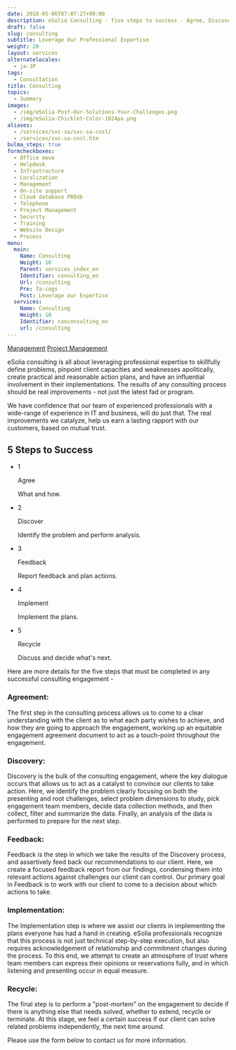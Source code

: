 ```yaml
---
date: 2018-05-06T07:07:27+09:00
description: eSolia Consulting - five steps to success - Agree, Discover, Feedback, Implement, Recycle - to be completed for a successful engagement.
draft: false
slug: consulting
subtitle: Leverage Our Professional Expertise
weight: 20
layout: services
alternatelocales:
  - ja-JP
tags:
  - Consultation
title: Consulting
topics:
  - Summary
images:
  - /img/eSolia-Post-Our-Solutions-Your-Challenges.png
  - /img/eSolia-Chicklet-Color-1024px.png
aliases:
  - /services/svc-sa/svc-sa-cnsl/
  - /services/svc-sa-cnsl.htm
bulma_steps: true
formcheckboxes:
  - Office move
  - Helpdesk
  - Infrastructure
  - Localization
  - Management
  - On-site support
  - Cloud database PROdb
  - Telephone
  - Project Management
  - Security
  - Training
  - Website Design
  - Process
menu:
  main:
    Name: Consulting
    Weight: 10
    Parent: services_index_en
    Identifier: consulting_en
    Url: /consulting
    Pre: fa-cogs
    Post: Leverage our Expertise
  services:
    Name: Consulting
    Weight: 10
    Identifier: conconsulting_en
    url: /consulting
---
```


<div class="buttons has-addons is-hidden-tablet">
  <a class="button is-active" href="/consulting"><span class="icon"><i class="fas fa-anchor"></i></span></a>
  <a class="button" href="/management">Management</a>
  <a class="button" href="/project-management">Project Management</a>
</div>

eSolia consulting is all about leveraging professional expertise to skillfully define problems, pinpoint client capacities and weaknesses apolitically, create practical and reasonable action plans, and have an influential involvement in their implementations. The results of any consulting process should be real improvements - not just the latest fad or program.

We have confidence that our team of experienced professionals with a wide-range of experience in IT and business, will do just that. The real improvements we catalyze, help us earn a lasting rapport with our customers, based on mutual trust.

## 5 Steps to Success

<ul class="steps">
  <li class="step-item is-completed is-primary list-has-no-style">
    <div class="step-marker">1</div>
    <div class="step-details is-primary is-completed">
      <p class="step-title is-size-6">Agree</p>
      <p class="is-italic has-text-weight-light is-size-7">What and how.</p>
    </div>
  </li>
  <li class="step-item is-completed is-info list-has-no-style">
    <div class="step-marker">2</div>
    <div class="step-details">
      <p class="step-title is-size-6">Discover</p>
      <p class="is-italic has-text-weight-light is-size-7">Identify the problem and perform analysis.</p>
    </div>
  </li>
  <li class="step-item is-completed is-warning list-has-no-style">
    <div class="step-marker">3</div>
    <div class="step-details">
      <p class="step-title is-size-6">Feedback</p>
      <p class="is-italic has-text-weight-light is-size-7">Report feedback and plan actions.</p>
    </div>
  </li>
  <li class="step-item is-completed is-danger list-has-no-style">
    <div class="step-marker">
      <span class="icon">4</span>
    </div>
    <div class="step-details">
      <p class="step-title is-size-6">Implement</p>
      <p class="is-italic has-text-weight-light is-size-7">Implement the plans.</p>
    </div>
  </li>
    <li class="step-item is-completed is-success list-has-no-style">
    <div class="step-marker">
      <span class="icon">5</span>
    </div>
    <div class="step-details">
      <p class="step-title is-size-6">Recycle</p>
      <p class="is-italic has-text-weight-light is-size-7">Discuss and decide what's next.</p>
    </div>
  </li>
</ul>

Here are more details for the five steps that must be completed in any successful consulting engagement -

### Agreement:

The first step in the consulting process allows us to come to a clear understanding with the client as to what each party wishes to achieve, and how they are going to approach the engagement, working up an equitable engagement agreement document to act as a touch-point throughout the engagement.

### Discovery:

Discovery is the bulk of the consulting engagement, where the key dialogue occurs that allows us to act as a catalyst to convince our clients to take action. Here, we identify the problem clearly focusing on both the presenting and root challenges, select problem dimensions to study, pick engagement team members, decide data collection methods, and then collect, filter and summarize the data. Finally, an analysis of the data is performed to prepare for the next step.

### Feedback:

Feedback is the step in which we take the results of the Discovery process, and assertively feed back our recommendations to our client. Here, we create a focused feedback report from our findings, condensing them into relevant actions against challenges our client can control. Our primary goal in Feedback is to work with our client to come to a decision about which actions to take.

### Implementation:

The Implementation step is where we assist our clients in implementing the plans everyone has had a hand in creating. eSolia professionals recognize that this process is not just technical step-by-step execution, but also requires acknowledgement of relationship and commitment changes during the process. To this end, we attempt to create an atmosphere of trust where team members can express their opinions or reservations fully, and in which listening and presenting occur in equal measure.

### Recycle:

The final step is to perform a "post-mortem" on the engagement to decide if there is anything else that needs solved, whether to extend, recycle or terminate. At this stage, we feel a certain success if our client can solve related problems independently, the next time around.

Please use the form below to contact us for more information.

